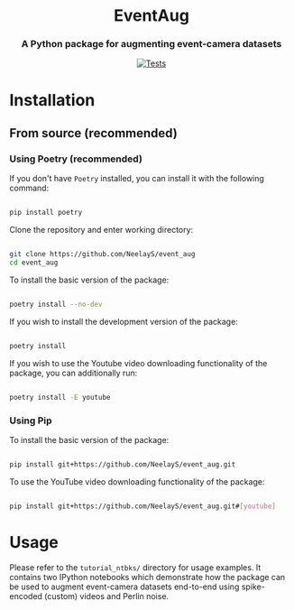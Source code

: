 <h1 align="center">EventAug</h1>
<h3 align="center">A Python package for augmenting event-camera datasets</h3>

<div align='center'>

[![Tests](https://github.com/NeelayS/event_aug/actions/workflows/package-test.yml/badge.svg)](https://github.com/NeelayS/event_aug/actions/workflows/package-test.yml)

</div>


# Installation


## From source (recommended)


### Using Poetry (recommended)


If you don't have `Poetry` installed, you can install it with the following command:

```bash

pip install poetry

```

Clone the repository and enter working directory:

```bash

git clone https://github.com/NeelayS/event_aug
cd event_aug

```

To install the basic version of the package:


```bash

poetry install --no-dev

```

If you wish to install the development version of the package:

```bash

poetry install

```

If you wish to use the Youtube video downloading functionality of the package, you can additionally run:

```bash

poetry install -E youtube

```


### Using Pip


To install the basic version of the package:

```bash

pip install git+https://github.com/NeelayS/event_aug.git

```

To use the YouTube video downloading functionality of the package:

```bash

pip install git+https://github.com/NeelayS/event_aug.git#[youtube]

```


<!-- ## From PyPI


**TBA** -->

<!-- To install the basic version of the package: -->

<!-- ```bash

pip install event-aug

``` -->

<!-- To use the YouTube video downloading functionality of the package:

```bash

pip install event-aug[youtube]

``` -->


# Usage

Please refer to the `tutorial_ntbks/` directory for usage examples. It contains two IPython notebooks which demonstrate how the package can be used to augment event-camera datasets end-to-end using spike-encoded (custom) videos and Perlin noise.
